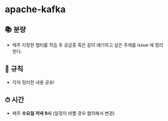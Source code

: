 # apache-kafka

## 📚 분량
- 매주 지정한 챕터를 학습 후 궁금증 혹은 같이 얘기하고 싶은 주제를 issue 에 정리한다.

## 📍 규칙
- 각자 정리한 내용 공유!

## ⏱ 시간
- 매주 **수요일 저녁 9시**
(일정이 바쁠 경우 협의해서 변경)


